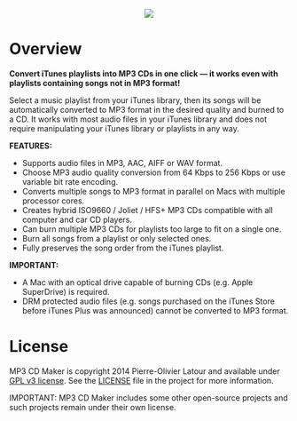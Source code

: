 <p align="center">
<img src="https://raw.github.com/swisspol/MP3CDMaker/master/Resources/Icon.iconset/icon_512x512.png">
</p>

Overview
========

**Convert iTunes playlists into MP3 CDs in one click — it works even with playlists containing songs not in MP3 format!**

Select a music playlist from your iTunes library, then its songs will be automatically converted to MP3 format in the desired quality and burned to a CD. It works with most audio files in your iTunes library and does not require manipulating your iTunes library or playlists in any way.

**FEATURES:**
* Supports audio files in MP3, AAC, AIFF or WAV format.
* Choose MP3 audio quality conversion from 64 Kbps to 256 Kbps or use variable bit rate encoding.
* Converts multiple songs to MP3 format in parallel on Macs with multiple processor cores.
* Creates hybrid ISO9660 / Joliet / HFS+ MP3 CDs compatible with all computer and car CD players.
* Can burn multiple MP3 CDs for playlists too large to fit on a single one.
* Burn all songs from a playlist or only selected ones.
* Fully preserves the song order from the iTunes playlist.

**IMPORTANT:**
* A Mac with an optical drive capable of burning CDs (e.g. Apple SuperDrive) is required. 
* DRM protected audio files (e.g. songs purchased on the iTunes Store before iTunes Plus was announced) cannot be converted to MP3 format.

License
=======

MP3 CD Maker is copyright 2014 Pierre-Olivier Latour and available under [GPL v3 license](http://www.gnu.org/licenses/gpl-3.0.txt). See the [LICENSE](LICENSE) file in the project for more information.

IMPORTANT: MP3 CD Maker includes some other open-source projects and such projects remain under their own license.
